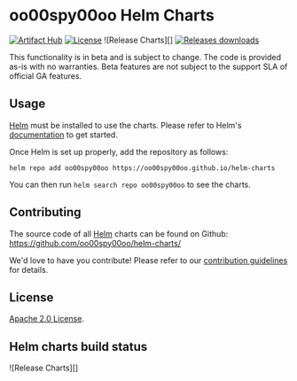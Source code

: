 # oo00spy00oo Helm Charts

[![Artifact Hub](https://img.shields.io/endpoint?url=https://artifacthub.io/badge/repository/oo00spy00oo)](https://artifacthub.io/packages/search?org=oo00spy00oo) [![License](https://img.shields.io/badge/License-Apache%202.0-blue.svg)](https://opensource.org/licenses/Apache-2.0) ![Release Charts][] [![Releases downloads](https://img.shields.io/github/downloads/oo00spy00oo/helm-charts/total.svg)](https://github.com/oo00spy00oo/helm-charts/releases)

This functionality is in beta and is subject to change. The code is provided as-is with no warranties. Beta features are not subject to the support SLA of official GA features.

## Usage

[Helm](https://helm.sh) must be installed to use the charts.
Please refer to Helm's [documentation](https://helm.sh/docs/) to get started.

Once Helm is set up properly, add the repository as follows:

```console
helm repo add oo00spy00oo https://oo00spy00oo.github.io/helm-charts
```

You can then run `helm search repo oo00spy00oo` to see the charts.

## Contributing

The source code of all [Helm](https://helm.sh) charts can be found on Github: <https://github.com/oo00spy00oo/helm-charts/>

<!-- Keep full URL links to repo files because this README syncs from main to gh-pages.  -->
We'd love to have you contribute! Please refer to our [contribution guidelines](https://github.com/oo00spy00oo/helm-charts/blob/main/CONTRIBUTING.md) for details.

## License

<!-- Keep full URL links to repo files because this README syncs from main to gh-pages.  -->
[Apache 2.0 License](https://github.com/oo00spy00oo/helm-charts/blob/main/LICENSE).

## Helm charts build status

![Release Charts][]
